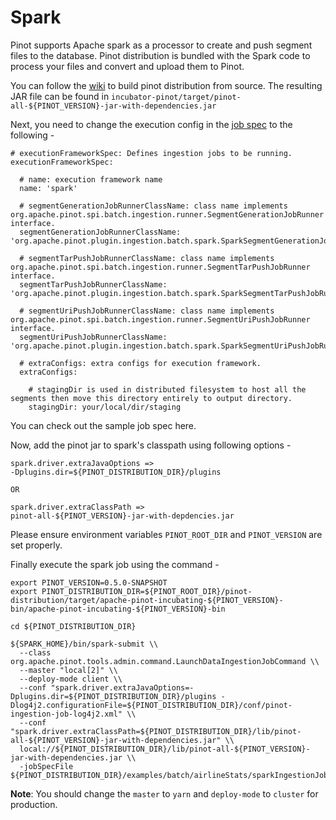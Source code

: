 # Spark

Pinot supports Apache spark as a processor to create and push segment files to the database. Pinot distribution is bundled with the Spark code to process your files and convert and upload them to Pinot.

You can follow the [wiki](../../getting-started/running-pinot-locally.md#build-from-source-or-download-the-distribution) to build pinot distribution from source. The resulting JAR file can be found in `incubator-pinot/target/pinot-all-${PINOT_VERSION}-jar-with-dependencies.jar`

Next, you need to change the execution config in the [job spec](./#create-schema-configuration) to the following -

```text
# executionFrameworkSpec: Defines ingestion jobs to be running.
executionFrameworkSpec:

  # name: execution framework name
  name: 'spark'

  # segmentGenerationJobRunnerClassName: class name implements org.apache.pinot.spi.batch.ingestion.runner.SegmentGenerationJobRunner interface.
  segmentGenerationJobRunnerClassName: 'org.apache.pinot.plugin.ingestion.batch.spark.SparkSegmentGenerationJobRunner'

  # segmentTarPushJobRunnerClassName: class name implements org.apache.pinot.spi.batch.ingestion.runner.SegmentTarPushJobRunner interface.
  segmentTarPushJobRunnerClassName: 'org.apache.pinot.plugin.ingestion.batch.spark.SparkSegmentTarPushJobRunner'

  # segmentUriPushJobRunnerClassName: class name implements org.apache.pinot.spi.batch.ingestion.runner.SegmentUriPushJobRunner interface.
  segmentUriPushJobRunnerClassName: 'org.apache.pinot.plugin.ingestion.batch.spark.SparkSegmentUriPushJobRunner'

  # extraConfigs: extra configs for execution framework.
  extraConfigs:

    # stagingDir is used in distributed filesystem to host all the segments then move this directory entirely to output directory.
    stagingDir: your/local/dir/staging 
```

You can check out the sample job spec here.

Now, add the pinot jar to spark's classpath using following options -

```text
spark.driver.extraJavaOptions =>
-Dplugins.dir=${PINOT_DISTRIBUTION_DIR}/plugins

OR

spark.driver.extraClassPath =>
pinot-all-${PINOT_VERSION}-jar-with-depdencies.jar
```

Please ensure environment variables `PINOT_ROOT_DIR` and `PINOT_VERSION` are set properly.

Finally execute the spark job using the command -

```text
export PINOT_VERSION=0.5.0-SNAPSHOT
export PINOT_DISTRIBUTION_DIR=${PINOT_ROOT_DIR}/pinot-distribution/target/apache-pinot-incubating-${PINOT_VERSION}-bin/apache-pinot-incubating-${PINOT_VERSION}-bin

cd ${PINOT_DISTRIBUTION_DIR}

${SPARK_HOME}/bin/spark-submit \\
  --class org.apache.pinot.tools.admin.command.LaunchDataIngestionJobCommand \\
  --master "local[2]" \\
  --deploy-mode client \\
  --conf "spark.driver.extraJavaOptions=-Dplugins.dir=${PINOT_DISTRIBUTION_DIR}/plugins -Dlog4j2.configurationFile=${PINOT_DISTRIBUTION_DIR}/conf/pinot-ingestion-job-log4j2.xml" \\
  --conf "spark.driver.extraClassPath=${PINOT_DISTRIBUTION_DIR}/lib/pinot-all-${PINOT_VERSION}-jar-with-dependencies.jar" \\
  local://${PINOT_DISTRIBUTION_DIR}/lib/pinot-all-${PINOT_VERSION}-jar-with-dependencies.jar \\
  -jobSpecFile ${PINOT_DISTRIBUTION_DIR}/examples/batch/airlineStats/sparkIngestionJobSpec.yaml
```

**Note**: You should change the `master` to `yarn` and `deploy-mode` to `cluster` for production.

